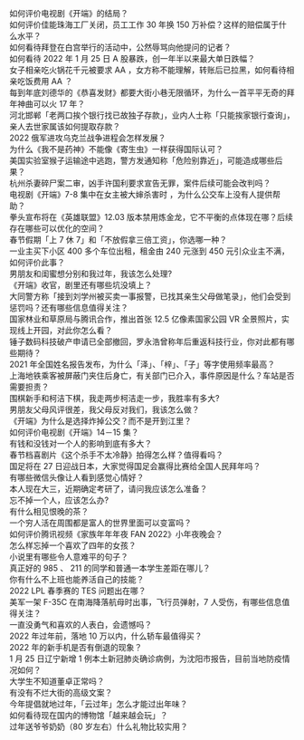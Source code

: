 如何评价电视剧《开端》的结局？  
如何评价佳能珠海工厂关闭，员工工作 30 年换 150 万补偿？这样的赔偿属于什么水平？  
如何看待拜登在白宫举行的活动中，公然辱骂向他提问的记者？  
如何看待 2022 年 1 月 25 日 A 股暴跌，创一年半以来最大单日跌幅？  
女子相亲吃火锅花千元被要求 AA ，女方称不能理解，转账后已拉黑，如何看待相亲吃饭费用 AA ？  
每到年底刘德华的《恭喜发财》都要大街小巷无限循环，为什么一首平平无奇的拜年神曲可以火 17 年？  
河北邯郸「老两口挨个银行找已故独子存款」，业内人士称「只能挨家银行查询」，亲人去世家属该如何提取存款？  
2022 俄军进攻乌克兰战争进程会怎样发展？  
为什么《我不是药神》不能像《寄生虫》一样获得国际认可？  
美国实验室猴子运输途中逃跑，警方发通知称「危险别靠近」，可能造成哪些后果？  
杭州杀妻碎尸案二审，凶手许国利要求宣告无罪，案件后续可能会改判吗？  
电视剧《开端》7-8 集中在女主被大婶杀害时 ，为什么公交车上没有人提供帮助？  
拳头宣布将在《英雄联盟》12.03 版本禁用炼金龙，它不平衡的点体现在哪？后续存在哪些可以优化的空间？  
春节假期「上 7 休 7」和「不放假拿三倍工资」，你选哪一种？  
一业主买下小区 400 多个车位出租，租金由 240 元涨到 450 元引众业主不满，如何评价此事？  
男朋友和闺蜜想分别和我过年，我该怎么处理?  
《开端》收官，剧里还有哪些坑没填上？  
大同警方称「接到刘学州被买卖一事报警，已找其亲生父母做笔录」，他们会受到惩罚吗？还有哪些信息值得关注？  
国家林业和草原局与腾讯合作，推出首张 12.5 亿像素国家公园 VR 全景照片，实现线上开园，对此你怎么看？  
锤子数码科技破产申请已全部撤回，罗永浩曾称年后重返科技行业，你对此都有哪些期待？  
2021 年全国姓名报告发布，为什么「泽」、「梓」、「子」等字使用频率最高？  
上海地铁乘客被屏蔽门夹住后身亡，有关部门已介入，事件原因是什么？车站是否需要担责？  
围棋新手和柯洁下棋，我走两步柯洁走一步，我胜率有多大?  
男朋友父母风评很差，我父母反对我们，我该怎么做？  
《开端》为什么是选择炸掉公交？而不是开到江里？  
如何评价电视剧《开端》14－15 集？  
有钱和没钱对一个人的影响到底有多大？  
春节档喜剧片《这个杀手不太冷静》拍得怎么样？值得看吗？  
国足将在 27 日迎战日本，大家觉得国足会赢得比赛给全国人民拜年吗？  
有哪些微信头像让人看到感觉心情好？  
本人现在大三，近期确定考研了，请问我应该怎么准备？  
忘不掉一个人，应该怎么办?  
有什么相见恨晚的茶？  
一个穷人活在周围都是富人的世界里面可以变富吗？  
如何评价腾讯视频《家族年年年夜 FAN 2022》小年夜晚会？  
怎么样忘掉一个喜欢了四年的女孩？  
小说里有哪些令人意难平的句子？  
真正好的 985 、 211 的同学和普通一本学生差距在哪儿？  
你有什么不上班也能养活自己的技能？  
2022 LPL 春季赛的 TES 问题出在哪？  
美军一架 F-35C 在南海降落航母时出事，飞行员弹射，7 人受伤，有哪些信息值得关注？  
一直没勇气和喜欢的人表白，会遗憾吗？  
2022 年过年前，落地 10 万以内，什么轿车最值得买？  
2022 年的新手机是否有倒退的现象？  
1 月 25 日辽宁新增 1 例本土新冠肺炎确诊病例，为沈阳市报告，目前当地防疫情况如何？  
大学生不知道董卓正常吗？  
有没有不烂大街的高级文案？  
今年提倡就地过年，「云过年」怎么才能过出年味？  
如何看待现在国内的博物馆「越来越会玩」？  
过年送爷爷奶奶（80 岁左右）什么礼物比较实用？  

